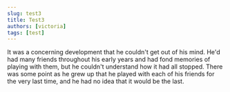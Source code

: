 ```yaml
---
slug: test3
title: Test3
authors: [victoria]
tags: [test]
---
```


It was a concerning development that he couldn't get out of his mind. He'd had many friends throughout his early years and had fond memories of playing with them, but he couldn't understand how it had all stopped. There was some point as he grew up that he played with each of his friends for the very last time, and he had no idea that it would be the last.
